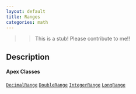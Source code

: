 ```yaml
---
layout: default
title: Ranges
categories: math
---
```


>>This is a stub!  Please contribute to me!!

Description
----------------

#### Apex Classes

[`DecimalRange`](/api/decimalrange)
[`DoubleRange`](/api/doublerange)
[`IntegerRange`](/api/integerrange)
[`LongRange`](/api/longrange)